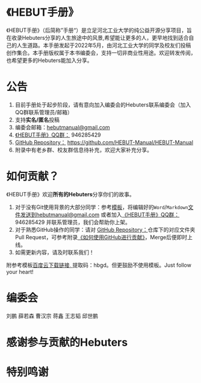 # 《HEBUT手册》

《HEBUT手册》（后简称”手册“）是立足河北工业大学的纯公益开源分享项目，旨在收录Hebuters分享的人生旅途中的风景,希望能让更多的人，更早地找到适合自己的人生道路。本手册发起于2022年5月，由河北工业大学的同学及校友们投稿创作集合。本手册版权属于本书编委会，支持一切非商业性用途。欢迎转发传阅，也希望更多的Hebuters能加入分享。

# 公告
1. 目前手册处于起步阶段，请有意向加入编委会的Hebuters联系编委会（加入QQ群联系管理员/邮箱）
2. 支持**实名/匿名**投稿
3. 编委会邮箱：hebutmanual@gmail.com
4. [《HEBUT手册》QQ群：](https://jq.qq.com/?_wv=1027&k=rP98vlMt) 946285429
5. [GitHub Repository：](https://github.com/HEBUT-Manual/HEBUT-Manual) https://github.com/HEBUT-Manual/HEBUT-Manual
6. 附录中有老乡群、校友群信息待补充，欢迎大家补充分享。
# 如何贡献？
《HEBUT手册》欢迎**所有的Hebuters**分享你们的故事。

1. 对于没有Git使用背景的大部分同学：参考[模板](gong-xian/mo-ban.md)，将编辑好的`Word`/`Markdown`文件发送到hebutmanual@gmail.com 或者加入[《HEBUT手册》QQ群：](点击链接加入群聊【HEBUT手册】：ERR) 946285429 并联系管理员，我们会帮助你上架。
2. 对于熟悉GitHub操作的同学：请对 [GitHub Repository：](https://github.com/HEBUT-Manual/HEBUT-Manual)仓库下的对应文件夹Pull Request，可参考附录[《如何使用GitHub进行贡献》](gong-xian/ru-he-jin-xing-jing-yan-gong-xian.md)，Merge后便即时上线。
3. 如需更新内容，请及时联系我们！

附参考模板[百度云下载链接, ](链接：https://pan.baidu.com/s/107JSqrSSgJ4_omJGfG9GDA?pwd=hbgd 
)提取码：hbgd。但更鼓励不使用模板。Just follow your heart!



# 编委会
刘鹏 薛若森 曹汉宗 蒋鑫 王志韬 邱世鹏
# 感谢参与贡献的Hebuters

# 特别鸣谢




